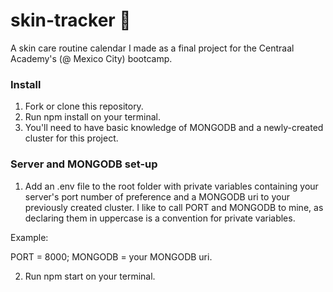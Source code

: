 # skin-tracker 💄
A skin care routine calendar I made as a final project for the Centraal Academy's (@ Mexico City) bootcamp. 

### Install
1. Fork or clone this repository.
2. Run npm install on your terminal.
3. You'll need to have basic knowledge of MONGODB and a newly-created cluster for this project. 

### Server and MONGODB set-up
1. Add an .env file to the root folder with private variables containing your server's port number of preference and a MONGODB uri to your previously created cluster. 
I like to call PORT and MONGODB to mine, as declaring them in uppercase is a convention for private variables. 

Example:

PORT = 8000;
MONGODB = your MONGODB uri. 

2. Run npm start on your terminal. 


